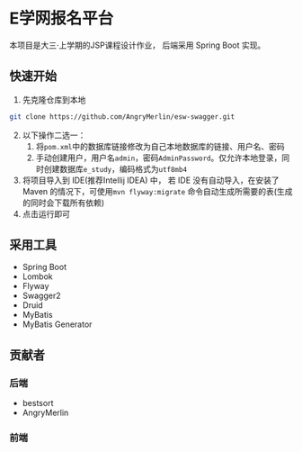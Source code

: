# E学网报名平台
本项目是大三·上学期的JSP课程设计作业， 后端采用 Spring Boot 实现。

## 快速开始

1. 先克隆仓库到本地
```bash
git clone https://github.com/AngryMerlin/esw-swagger.git
```
2. 以下操作二选一：
    1. 将`pom.xml`中的数据库链接修改为自己本地数据库的链接、用户名、密码
    2. 手动创建用户，用户名`admin`，密码`AdminPassword`。仅允许本地登录，同时创建数据库`e_study`，编码格式为`utf8mb4`
3. 将项目导入到 IDE(推荐Intellij IDEA) 中， 若 IDE 没有自动导入，在安装了 Maven 的情况下，可使用`mvn flyway:migrate` 命令自动生成所需要的表(生成的同时会下载所有依赖)
4. 点击运行即可

## 采用工具

- Spring Boot
- Lombok
- Flyway
- Swagger2
- Druid
- MyBatis
- MyBatis Generator

## 贡献者
### 后端
- bestsort
- AngryMerlin
### 前端